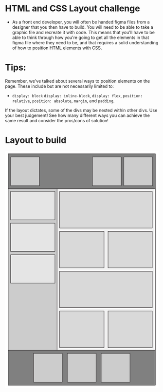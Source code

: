 # HTML and CSS Layout challenge

- As a front end developer, you will often be handed figma files from a designer that you then have to build. You will need to be able to take a graphic file and recreate it with code. This means that you'll have to be able to think through how you're going to get all the elements in that figma file where they need to be, and that requires a solid understanding of how to position HTML elements with CSS.

# Tips:
Remember, we've talked about several ways to position elements on the page. These include but are not necessarily limited to:

- `display: block` `display: inline-block`, `display: flex`, `position: relative`, `position: absolute`, `margin`, and `padding`.

If the layout dictates, some of the divs may be nested within other divs. Use your best judgement!
See how many different ways you can achieve the same result and consider the pros/cons of solution!


# Layout to build

![](html-css-layout-01.jpeg)


